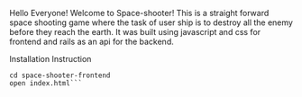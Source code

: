 Hello Everyone! Welcome to Space-shooter!
This is a straight forward space shooting game where the task of user ship is to destroy all the enemy before they reach the earth. It was built using javascript and css for frontend and rails as an api for the backend.

Installation Instruction

```clone this repo
cd space-shooter-frontend
open index.html```